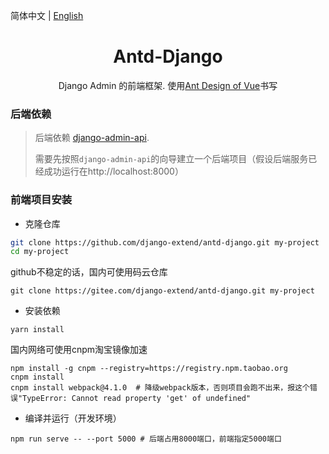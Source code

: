 简体中文 | [English](./README.en-US.md)

<h1 align="center">Antd-Django</h1>
<div align="center">
Django Admin 的前端框架. 使用<a href="https://vuecomponent.github.io/ant-design-vue/docs/vue/introduce-cn/" target="_blank">Ant Design of Vue</a>书写
</div>

### 后端依赖

> 后端依赖 <a href="https://github.com/django-extend/django-admin-api.git">django-admin-api</a>.
> 
> 需要先按照`django-admin-api`的向导建立一个后端项目（假设后端服务已经成功运行在http://localhost:8000）

### 前端项目安装

- 克隆仓库
```bash
git clone https://github.com/django-extend/antd-django.git my-project
cd my-project
```

github不稳定的话，国内可使用码云仓库
```
git clone https://gitee.com/django-extend/antd-django.git my-project
```

- 安装依赖

```
yarn install
```

国内网络可使用cnpm淘宝镜像加速
```
npm install -g cnpm --registry=https://registry.npm.taobao.org
cnpm install
cnpm install webpack@4.1.0  # 降级webpack版本，否则项目会跑不出来，报这个错误"TypeError: Cannot read property 'get' of undefined"
```

- 编译并运行（开发环境）
```
npm run serve -- --port 5000 # 后端占用8000端口，前端指定5000端口
```
